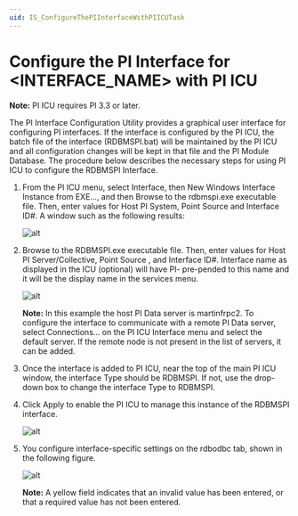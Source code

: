 ```yaml
---
uid: IS_ConfigureThePIInterfaceWithPIICUTask
---
```


# Configure the PI Interface for <INTERFACE_NAME> with PI ICU

<!-- Draft comment: Replace images below with screenshots for your interface -->

**Note:** PI ICU requires PI 3.3 or later.

The PI Interface Configuration Utility provides a graphical user interface for configuring PI interfaces. If the interface is configured by the PI ICU, the batch file of the interface (RDBMSPI.bat) will be maintained by the PI ICU and all configuration changes will be kept in that file and the PI Module Database. The procedure below describes the necessary steps for using PI ICU to configure the RDBMSPI Interface.

1. From the PI ICU menu, select Interface, then New Windows Interface Instance from EXE…, and then Browse to the rdbmspi.exe executable file. Then, enter values for Host PI System, Point Source and Interface ID#. A window such as the following results:

    ![alt](https://link)

2. Browse to the RDBMSPI.exe executable file. Then, enter values for Host PI Server/Collective, Point Source , and Interface ID#. Interface name as displayed in the ICU (optional) will have PI- pre-pended to this name and it will be the display name in the services menu.
    
    ![alt](https://link)

    **Note:** In this example the host PI Data server is martinfrpc2. To configure the interface to communicate with a remote PI Data server, select Connections… on the PI ICU Interface menu and select the default server. If the remote node is not present in the list of servers, it can be added.

3. Once the interface is added to PI ICU, near the top of the main PI ICU window, the interface Type should be RDBMSPI. If not, use the drop-down box to change the interface Type to RDBMSPI.

4. Click Apply to enable the PI ICU to manage this instance of the RDBMSPI interface.

    ![alt](https://link)

5. You configure interface-specific settings on the rdbodbc tab, shown in the following figure.

    ![alt](https://link)

    **Note:** A yellow field indicates that an invalid value has been entered, or that a required value has not been entered. 
